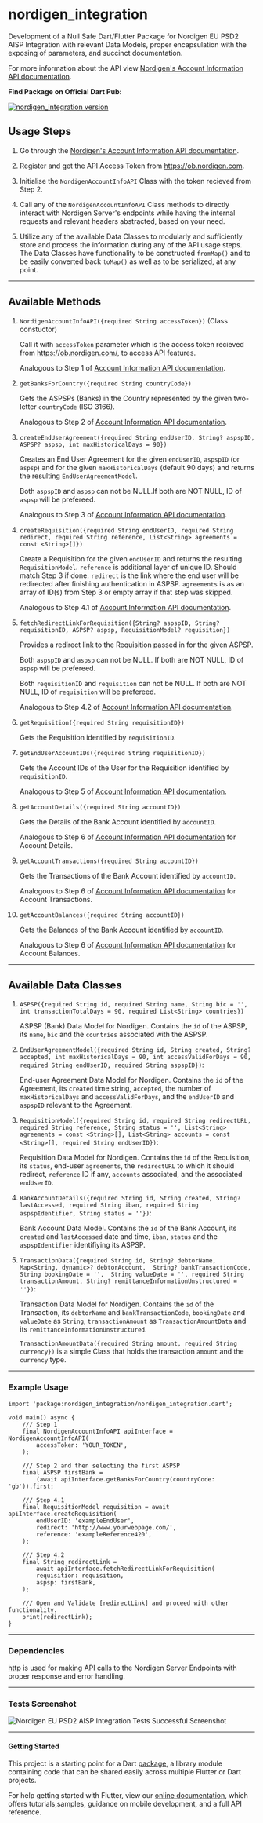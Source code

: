 # nordigen_integration

Development of a Null Safe Dart/Flutter Package for Nordigen EU PSD2 AISP Integration with relevant Data Models, proper encapsulation with the exposing of parameters, and succinct documentation.

For more information about the API view [Nordigen's Account Information API documentation](https://nordigen.com/en/account_information_documenation/integration/quickstart_guide/).

**Find Package on Official Dart Pub:**

[![nordigen_integration version](https://img.shields.io/pub/v/nordigen_integration.svg)](https://pub.dev/packages/nordigen_integration)

## Usage Steps

1. Go through the [Nordigen's Account Information API documentation](https://nordigen.com/en/account_information_documenation/integration/quickstart_guide/).

2. Register and get the API Access Token from <https://ob.nordigen.com>.

3. Initialise the `NordigenAccountInfoAPI` Class with the token recieved from Step 2.

4. Call any of the `NordigenAccountInfoAPI` Class methods to directly interact with Nordigen Server's endpoints while having the internal requests and relevant headers abstracted, based on your need.

5. Utilize any of the available Data Classes to modularly and sufficiently store and process the information during any of the API usage steps. The Data Classes have functionality to be constructed `fromMap()` and to be easily converted back `toMap()` as well as to be serialized, at any point.

----

## Available Methods

1. `NordigenAccountInfoAPI({required String accessToken})` (Class constuctor)

    Call it with `accessToken` parameter which is the access token recieved from <https://ob.nordigen.com/>, to access API features.

    Analogous to Step 1 of [Account Information API documentation](https://nordigen.com/en/account_information_documenation/integration/quickstart_guide/).

2. `getBanksForCountry({required String countryCode})`

    Gets the ASPSPs (Banks) in the Country represented by the given two-letter `countryCode` (ISO 3166).

    Analogous to Step 2 of [Account Information API documentation](https://nordigen.com/en/account_information_documenation/integration/quickstart_guide/).

3. `createEndUserAgreement({required String endUserID, String? aspspID, ASPSP? aspsp, int maxHistoricalDays = 90})`

    Creates an End User Agreement for the given `endUserID`, `aspspID` (or `aspsp`) and for the given `maxHistoricalDays` (default 90 days) and returns the resulting `EndUserAgreementModel`.

    Both `aspspID` and `aspsp` can not be NULL.If both are NOT NULL, ID of `aspsp` will be prefereed.

    Analogous to Step 3 of [Account Information API documentation](https://nordigen.com/en/account_information_documenation/integration/quickstart_guide/).

4. `createRequisition({required String endUserID, required String redirect, required String reference, List<String> agreements = const <String>[]})`

    Create a Requisition for the given `endUserID` and returns the resulting `RequisitionModel`. `reference` is additional layer of unique ID. Should match Step 3 if done. `redirect` is the link where the end user will be redirected after finishing authentication in ASPSP. `agreements` is as an array of ID(s) from Step 3 or empty array if that step was skipped.

    Analogous to Step 4.1 of [Account Information API documentation](https://nordigen.com/en/account_information_documenation/integration/quickstart_guide/).

5. `fetchRedirectLinkForRequisition({String? aspspID, String? requisitionID, ASPSP? aspsp, RequisitionModel? requisition})`

    Provides a redirect link to the Requisition passed in for the given ASPSP.

    Both `aspspID` and `aspsp` can not be NULL. If both are NOT NULL, ID of `aspsp` will be prefereed.

    Both `requisitionID` and `requisition` can not be NULL. If both are NOT NULL, ID of `requisition` will be prefereed.

    Analogous to Step 4.2 of [Account Information API documentation](https://nordigen.com/en/account_information_documenation/integration/quickstart_guide/).

6. `getRequisition({required String requisitionID})`

    Gets the Requisition identified by `requisitionID`.

7. `getEndUserAccountIDs({required String requisitionID})`

    Gets the Account IDs of the User for the Requisition identified by `requisitionID`.

    Analogous to Step 5 of [Account Information API documentation](https://nordigen.com/en/account_information_documenation/integration/quickstart_guide/).

8. `getAccountDetails({required String accountID})`

    Gets the Details of the Bank Account identified by `accountID`.

    Analogous to Step 6 of [Account Information API documentation](https://nordigen.com/en/account_information_documenation/integration/quickstart_guide/) for Account Details.

9. `getAccountTransactions({required String accountID})`

    Gets the Transactions of the Bank Account identified by `accountID`.

    Analogous to Step 6 of [Account Information API documentation](https://nordigen.com/en/account_information_documenation/integration/quickstart_guide/) for Account Transactions.

10. `getAccountBalances({required String accountID})`

    Gets the Balances of the Bank Account identified by `accountID`.

    Analogous to Step 6 of [Account Information API documentation](https://nordigen.com/en/account_information_documenation/integration/quickstart_guide/) for Account Balances.

----

## Available Data Classes

1. `ASPSP({required String id, required String name, String bic = '', int transactionTotalDays = 90, required List<String> countries})`

    ASPSP (Bank) Data Model for Nordigen. Contains the `id` of the ASPSP, its `name`, `bic` and the `countries` associated with the ASPSP.

2. `EndUserAgreementModel({required String id, String created, String? accepted, int maxHistoricalDays = 90, int accessValidForDays = 90, required String endUserID, required String aspspID})`:

    End-user Agreement Data Model for Nordigen. Contains the `id` of the Agreement, its `created` time string, `accepted`, the number of `maxHistoricalDays` and `accessValidForDays`, and the `endUserID` and `aspspID` relevant to the Agreement.

3. `RequisitionModel({required String id, required String redirectURL, required String reference, String status = '', List<String> agreements = const <String>[], List<String> accounts = const <String>[], required String endUserID})`:

    Requisition Data Model for Nordigen. Contains the `id` of the Requisition, its `status`, end-user `agreements`, the `redirectURL` to which it should redirect, `reference` ID if any, `accounts` associated, and the associated `endUserID`.

4. `BankAccountDetails({required String id, String created, String? lastAccessed, required String iban, required String aspspIdentifier, String status = ''})`:

    Bank Account Data Model. Contains the `id` of the Bank Account, its `created` and `lastAccessed` date and time, `iban`, `status` and the `aspspIdentifier` identifiying its ASPSP.

5. `TransactionData({required String id, String? debtorName, Map<String, dynamic>? debtorAccount,  String? bankTransactionCode,  String bookingDate = '',  String valueDate = '', required String transactionAmount, String? remittanceInformationUnstructured = ''})`:

    Transaction Data Model for Nordigen. Contains the `id` of the Transaction, its `debtorName` and `bankTransactionCode`, `bookingDate` and `valueDate` as `String`, `transactionAmount` as `TransactionAmountData` and its `remittanceInformationUnstructured`.

    `TransactionAmountData({required String amount, required String currency})` is a simple Class that holds the transaction `amount` and the `currency` type.

----

### Example Usage

    import 'package:nordigen_integration/nordigen_integration.dart';

    void main() async {
        /// Step 1
        final NordigenAccountInfoAPI apiInterface = NordigenAccountInfoAPI(
            accessToken: 'YOUR_TOKEN',
        );

        /// Step 2 and then selecting the first ASPSP
        final ASPSP firstBank =
            (await apiInterface.getBanksForCountry(countryCode: 'gb')).first;

        /// Step 4.1
        final RequisitionModel requisition = await apiInterface.createRequisition(
            endUserID: 'exampleEndUser',
            redirect: 'http://www.yourwebpage.com/',
            reference: 'exampleReference420',
        );

        /// Step 4.2
        final String redirectLink =
            await apiInterface.fetchRedirectLinkForRequisition(
            requisition: requisition,
            aspsp: firstBank,
        );

        /// Open and Validate [redirectLink] and proceed with other functionality.
        print(redirectLink);
    }

----

### Dependencies

[http](https://pub.dev/packages/http) is used for making API calls to the Nordigen Server Endpoints with proper response and error handling.

----

### Tests Screenshot

![Nordigen EU PSD2 AISP Integration Tests Successful Screenshot](https://raw.githubusercontent.com/Dhi13man/nordigen_integration/main/package_tests_success_screenshot.png)

----

#### Getting Started

This project is a starting point for a Dart [package](https://flutter.dev/developing-packages/), a library module containing code that can be shared easily across multiple Flutter or Dart projects.

For help getting started with Flutter, view our [online documentation](https://flutter.dev/docs), which offers tutorials,samples, guidance on mobile development, and a full API reference.
